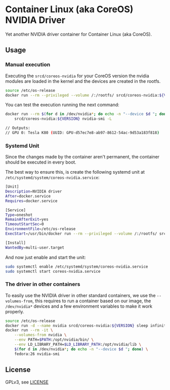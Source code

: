 
# Container Linux (aka CoreOS) NVIDIA Driver

Yet another NVIDIA driver container for Container Linux (aka CoreOS).

## Usage

### Manual execution

Executing the `srcd/coreos-nvidia` for your CoreOS version the nvidia modules are loaded in the kernel and the devices are created in the rootfs.

```sh
source /etc/os-release
docker run --rm --privileged --volume /:/rootfs/ srcd/coreos-nvidia:${VERSION}
```

You can test the execution running the next command:

```sh
docker run --rm $(for d in /dev/nvidia*; do echo -n "--device $d "; done) \
    srcd/coreos-nvidia:${VERSION} nvidia-smi -L

// Outputs:
// GPU 0: Tesla K80 (UUID: GPU-d57ec7e8-ab97-8612-54ac-9d53a183f818)
```

### Systemd Unit

Since the changes made by the container aren't permanent, the container should be executed in every boot.

The best way to ensure this, is create the following systemd unit at `/etc/systemd/system/coreos-nvidia.service`:

```sh
[Unit]
Description=NVIDIA driver
After=docker.service
Requires=docker.service

[Service]
Type=oneshot
RemainAfterExit=yes
TimeoutStartSec=0
EnvironmentFile=/etc/os-release
ExecStart=/usr/bin/docker run --rm --privileged --volume /:/rootfs/ srcd/coreos-nvidia:${VERSION}

[Install]
WantedBy=multi-user.target
```

And now just enable and start the unit:

```sh
sudo systemctl enable /etc/systemd/system/coreos-nvidia.service
sudo systemctl start coreos-nvidia.service
```
### The driver in other containers

To easily use the NVIDIA driver in other standard containers, we use the `--volumes-from`, this requires to run a container based on our image, the `/dev/nvidia*` devices and a few environment variables to make it work properly.

```sh
source /etc/os-release
docker run -d --name nvidia srcd/coreos-nvidia:${VERSION} sleep infinity
docker run --rm -it \
    --volumes-from nvidia \
    --env PATH=$PATH:/opt/nvidia/bin/ \
    --env LD_LIBRARY_PATH=$LD_LIBRARY_PATH:/opt/nvidia/lib \
    $(for d in /dev/nvidia*; do echo -n "--device $d "; done) \
    fedora:26 nvidia-smi
```

## License

GPLv3, see [LICENSE](LICENSE)

